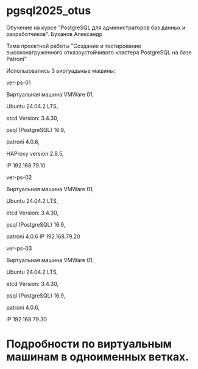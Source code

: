# pgsql2025_otus
Обучение на курсе "PostgreSQL для администраторов баз данных и разработчиков". Буханов Александр

Тема проектной работы "Создание и тестирование высоконагруженного отказоустойчивого кластера PostgreSQL на базе Patroni"

Использовались 3 виртуадьные машины:

ver-ps-01

Виртуальная машина VMWare 01, 

Ubuntu 24.04.2 LTS, 

etcd Version: 3.4.30, 

psql (PostgreSQL) 16.9, 

patroni 4.0.6, 

HAProxy version 2.8.5, 

IP 192.168.79.10

ver-ps-02

Виртуальная машина VMWare 01,

Ubuntu 24.04.2 LTS,

etcd Version: 3.4.30,

psql (PostgreSQL) 16.9,

patroni 4.0.6  IP 192.168.79.20

ver-ps-03

Виртуальная машина VMWare 01,

Ubuntu 24.04.2 LTS,

etcd Version: 3.4.30,

psql (PostgreSQL) 16.9,

patroni 4.0.6,

IP 192.168.79.30

# Подробности по виртуальным машинам в одноименных ветках.
